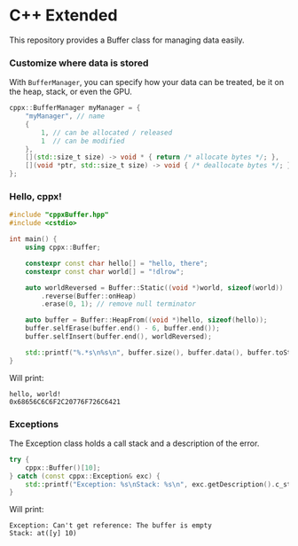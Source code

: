 # C++ Extended
This repository provides a Buffer class for managing data easily.

### Customize where data is stored
With `BufferManager`, you can specify how your data can be treated, be it on the heap, stack, or even the GPU.

```cpp
cppx::BufferManager myManager = {
    "myManager", // name
    {
        1, // can be allocated / released
        1  // can be modified
    },
    [](std::size_t size) -> void * { return /* allocate bytes */; },
    [](void *ptr, std::size_t size) -> void { /* deallocate bytes */; }
};
```

### Hello, cppx!

```cpp
#include "cppxBuffer.hpp"
#include <cstdio>

int main() {
	using cppx::Buffer;

	constexpr const char hello[] = "hello, there";
	constexpr const char world[] = "!dlrow";

	auto worldReversed = Buffer::Static((void *)world, sizeof(world))
		.reverse(Buffer::onHeap)
		.erase(0, 1); // remove null terminator

	auto buffer = Buffer::HeapFrom((void *)hello, sizeof(hello));
	buffer.selfErase(buffer.end() - 6, buffer.end());
	buffer.selfInsert(buffer.end(), worldReversed);

	std::printf("%.*s\n%s\n", buffer.size(), buffer.data(), buffer.toString().c_str());
}
```
Will print:
```
hello, world!
0x68656C6C6F2C20776F726C6421
```

### Exceptions
The Exception class holds a call stack and a description of the error.
```cpp
try {
    cppx::Buffer()[10];
} catch (const cppx::Exception& exc) {
    std::printf("Exception: %s\nStack: %s\n", exc.getDescription().c_str(), exc.getCallstackString(7, -7).c_str());
}
```
Will print:
```
Exception: Can't get reference: The buffer is empty
Stack: at([y] 10)
```
